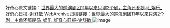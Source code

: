 好奇心原文链接：[世界最大的巡演剧团11年以来只演2个剧，主角还都是马_娱乐_好奇心日报-谢舒敏 ](https://www.qdaily.com/articles/12610.html)
WebArchive归档链接：[世界最大的巡演剧团11年以来只演2个剧，主角还都是马_娱乐_好奇心日报-谢舒敏 ](http://web.archive.org/web/20190623172832/https://www.qdaily.com/articles/12610.html)
![image](http://ww3.sinaimg.cn/large/007d5XDply1g3x0yb99thj30u08zax6p)